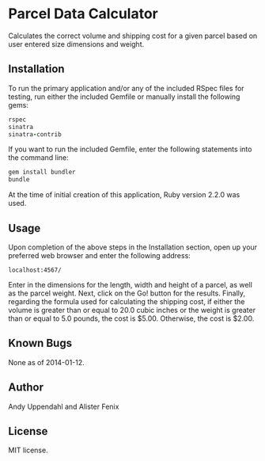 Parcel Data Calculator
======================

Calculates the correct volume and shipping cost for a given parcel based
on user entered size dimensions and weight.

Installation
------------

To run the primary application and/or any of the included RSpec files for
testing, run either the included Gemfile or manually
install the following gems:

```ruby
rspec
sinatra
sinatra-contrib
```

If you want to run the included Gemfile, enter the following statements into
the command line:
```ruby
gem install bundler
bundle
```

At the time of initial creation of this application, Ruby version 2.2.0
was used.

Usage
-----

Upon completion of the above steps in the Installation section, open
up your preferred web browser and enter the following address:

```url
localhost:4567/
```

Enter in the dimensions for the length, width and height of a parcel, as
well as the parcel weight. Next, click on the Go! button for the results.
Finally, regarding the formula used for calculating the shipping cost, if
either the volume is greater than or equal to 20.0 cubic inches or the
weight is greater than or equal to 5.0 pounds, the cost is $5.00. Otherwise,
the cost is $2.00.

Known Bugs
----------

None as of 2014-01-12.

Author
------

Andy Uppendahl and Alister Fenix

License
-------

MIT license.
